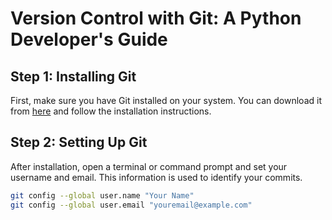 # Version Control with Git: A Python Developer's Guide

## Step 1: Installing Git

First, make sure you have Git installed on your system. You can download it from [here](https://git-scm.com/downloads) and follow the installation instructions.

## Step 2: Setting Up Git

After installation, open a terminal or command prompt and set your username and email. This information is used to identify your commits.

```bash
git config --global user.name "Your Name"
git config --global user.email "youremail@example.com"

